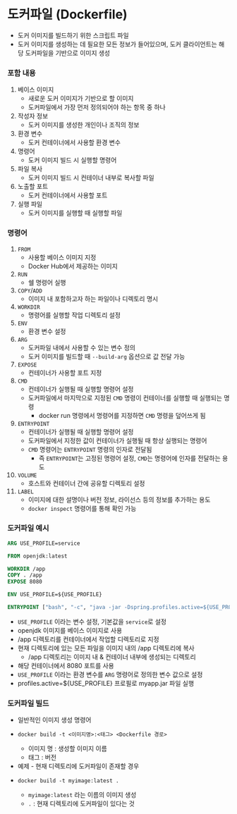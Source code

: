 # 도커파일 (Dockerfile)
* 도커 이미지를 빌드하기 위한 스크립트 파일
* 도커 이미지를 생성하는 데 필요한 모든 정보가 들어있으며, 도커 클라이언트는 해당 도커파일을 기반으로 이미지 생성
### 포함 내용
1. 베이스 이미지
	* 새로운 도커 이미지가 기반으로 할 이미지
    * 도커파일에서 가장 먼저 정의되어야 하는 항목 중 하나
2. 작성자 정보
	* 도커 이미지를 생성한 개인이나 조직의 정보
3. 환경 변수
	* 도커 컨테이너에서 사용할 환경 변수
4. 명령어
	* 도커 이미지 빌드 시 실행할 명령어
5. 파일 복사
	* 도커 이미지 빌드 시 컨테이너 내부로 복사할 파일
6. 노출할 포트
	* 도커 컨테이너에서 사용할 포트
7. 실행 파일
	* 도커 이미지를 실행할 때 실행할 파일
### 명령어
1. `FROM`
	* 사용할 베이스 이미지 지정
    * Docker Hub에서 제공하는 이미지
2. `RUN`
	* 쉘 명령어 실행
3. `COPY`/`ADD`
	* 이미지 내 포함하고자 하는 파일이나 디렉토리 명시
4. `WORKDIR`
	* 명령어를 실행할 작업 디렉토리 설정
5. `ENV`
	* 환경 변수 설정
6. `ARG`
	* 도커파일 내에서 사용할 수 있는 변수 정의
    * 도커 이미지를 빌드할 때 `--build-arg` 옵션으로 값 전달 가능
7. `EXPOSE`
	* 컨테이너가 사용할 포트 지정
8. `CMD`
	* 컨테이너가 실행될 때 실행할 명령어 설정
    * 도커파일에서 마지막으로 지정된 `CMD` 명령이 컨테이너를 실행할 때 실행되는 명령
      * docker run 명령에서 명령어를 지정하면 `CMD` 명령을 덮어쓰게 됨
9. `ENTRYPOINT`
	* 컨테이너가 실행될 때 실행할 명령어 설정
    * 도커파일에서 지정한 값이 컨테이너가 실행될 때 항상 실행되는 명령어
    * `CMD` 명령어는 `ENTRYPOINT` 명령의 인자로 전달됨
      * 즉 `ENTRYPOINT`는 고정된 명령어 설정, `CMD`는 명령어에 인자를 전달하는 용도
10. `VOLUME`
	* 호스트와 컨테이너 간에 공유할 디렉토리 설정
11. `LABEL`
	* 이미지에 대한 설명이나 버전 정보, 라이선스 등의 정보를 추가하는 용도
    * `docker inspect` 명령어를 통해 확인 가능
### 도커파일 예시
```dockerfile
ARG USE_PROFILE=service

FROM openjdk:latest

WORKDIR /app
COPY . /app
EXPOSE 8080

ENV USE_PROFILE=${USE_PROFILE}

ENTRYPOINT ["bash", "-c", "java -jar -Dspring.profiles.active=${USE_PROFILE} myapp.jar"]
```
* `USE_PROFILE` 이라는 변수 설정, 기본값을 `service`로 설정
* openjdk 이미지를 베이스 이미지로 사용
* /app 디렉토리를 컨테이너에서 작업할 디렉토리로 지정
* 현재 디렉토리에 있는 모든 파일을 이미지 내의 /app 디렉토리에 복사
  * /app 디렉토리는 이미지 내 & 컨테이너 내부에 생성되는 디렉토리
* 해당 컨테이너에서 8080 포트를 사용
* `USE_PROFILE` 이라는 환경 변수를 `ARG` 명령어로 정의한 변수 값으로 설정
* profiles.active=${USE_PROFILE} 프로필로 myapp.jar 파일 실행
### 도커파일 빌드
* 일반적인 이미지 생성 명령어
* ```shell
  docker build -t <이미지명>:<태그> <Dockerfile 경로>
  ```
  * 이미지 명 : 생성할 이미지 이름
  * 태그 : 버전
* 예제 - 현재 디렉토리에 도커파일이 존재할 경우
* ```shell
  docker build -t myimage:latest .
  ```
  * `myimage:latest` 라는 이름의 이미지 생성
  * `.` : 현재 디렉토리에 도커파일이 있다는 것
